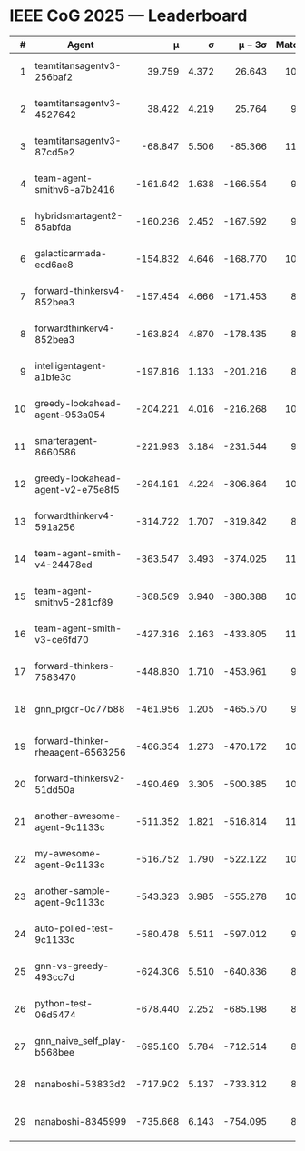 # IEEE CoG 2025 — Leaderboard

| # | Agent | μ | σ | μ − 3σ | Matches | Updated |
|---:|---|---:|---:|---:|---:|---|
| 1 | teamtitansagentv3-256baf2 | 39.759 | 4.372 | 26.643 | 10700 | 2025-08-21 02:41 |
| 2 | teamtitansagentv3-4527642 | 38.422 | 4.219 | 25.764 | 9874 | 2025-08-21 02:41 |
| 3 | teamtitansagentv3-87cd5e2 | -68.847 | 5.506 | -85.366 | 11206 | 2025-08-21 02:41 |
| 4 | team-agent-smithv6-a7b2416 | -161.642 | 1.638 | -166.554 | 9900 | 2025-08-21 02:41 |
| 5 | hybridsmartagent2-85abfda | -160.236 | 2.452 | -167.592 | 9325 | 2025-08-21 02:41 |
| 6 | galacticarmada-ecd6ae8 | -154.832 | 4.646 | -168.770 | 10300 | 2025-08-21 02:41 |
| 7 | forward-thinkersv4-852bea3 | -157.454 | 4.666 | -171.453 | 8501 | 2025-08-21 02:41 |
| 8 | forwardthinkerv4-852bea3 | -163.824 | 4.870 | -178.435 | 8255 | 2025-08-21 02:41 |
| 9 | intelligentagent-a1bfe3c | -197.816 | 1.133 | -201.216 | 8652 | 2025-08-21 02:41 |
| 10 | greedy-lookahead-agent-953a054 | -204.221 | 4.016 | -216.268 | 10130 | 2025-08-21 02:41 |
| 11 | smarteragent-8660586 | -221.993 | 3.184 | -231.544 | 9171 | 2025-08-21 02:41 |
| 12 | greedy-lookahead-agent-v2-e75e8f5 | -294.191 | 4.224 | -306.864 | 10530 | 2025-08-21 02:41 |
| 13 | forwardthinkerv4-591a256 | -314.722 | 1.707 | -319.842 | 8924 | 2025-08-21 02:41 |
| 14 | team-agent-smith-v4-24478ed | -363.547 | 3.493 | -374.025 | 11062 | 2025-08-21 02:41 |
| 15 | team-agent-smithv5-281cf89 | -368.569 | 3.940 | -380.388 | 10880 | 2025-08-21 02:41 |
| 16 | team-agent-smith-v3-ce6fd70 | -427.316 | 2.163 | -433.805 | 11582 | 2025-08-21 02:41 |
| 17 | forward-thinkers-7583470 | -448.830 | 1.710 | -453.961 | 9760 | 2025-08-21 02:41 |
| 18 | gnn_prgcr-0c77b88 | -461.956 | 1.205 | -465.570 | 9450 | 2025-08-21 02:41 |
| 19 | forward-thinker-rheaagent-6563256 | -466.354 | 1.273 | -470.172 | 10102 | 2025-08-21 02:41 |
| 20 | forward-thinkersv2-51dd50a | -490.469 | 3.305 | -500.385 | 10682 | 2025-08-21 02:41 |
| 21 | another-awesome-agent-9c1133c | -511.352 | 1.821 | -516.814 | 11040 | 2025-08-21 02:41 |
| 22 | my-awesome-agent-9c1133c | -516.752 | 1.790 | -522.122 | 10680 | 2025-08-21 02:41 |
| 23 | another-sample-agent-9c1133c | -543.323 | 3.985 | -555.278 | 10380 | 2025-08-21 02:41 |
| 24 | auto-polled-test-9c1133c | -580.478 | 5.511 | -597.012 | 9920 | 2025-08-21 02:41 |
| 25 | gnn-vs-greedy-493cc7d | -624.306 | 5.510 | -640.836 | 8340 | 2025-08-21 02:41 |
| 26 | python-test-06d5474 | -678.440 | 2.252 | -685.198 | 8650 | 2025-08-21 02:41 |
| 27 | gnn_naive_self_play-b568bee | -695.160 | 5.784 | -712.514 | 8720 | 2025-08-21 02:41 |
| 28 | nanaboshi-53833d2 | -717.902 | 5.137 | -733.312 | 8230 | 2025-08-21 02:41 |
| 29 | nanaboshi-8345999 | -735.668 | 6.143 | -754.095 | 8770 | 2025-08-21 02:41 |
